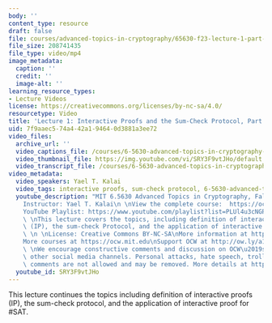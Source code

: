 ```yaml
---
body: ''
content_type: resource
draft: false
file: courses/advanced-topics-in-cryptography/65630-f23-lecture-1-part-2_360p_16_9.mp4
file_size: 208741435
file_type: video/mp4
image_metadata:
  caption: ''
  credit: ''
  image-alt: ''
learning_resource_types:
- Lecture Videos
license: https://creativecommons.org/licenses/by-nc-sa/4.0/
resourcetype: Video
title: 'Lecture 1: Interactive Proofs and the Sum-Check Protocol, Part 2'
uid: 7f9aaec5-74a4-42a1-9464-0d3881a3ee72
video_files:
  archive_url: ''
  video_captions_file: /courses/6-5630-advanced-topics-in-cryptography-fall-2023/18RE1bIQf2STSZldDhtdYh1-42SplBU8W_transcript.webvtt
  video_thumbnail_file: https://img.youtube.com/vi/SRY3F9vtJHo/default.jpg
  video_transcript_file: /courses/6-5630-advanced-topics-in-cryptography-fall-2023/18RE1bIQf2STSZldDhtdYh1-42SplBU8W_transcript.pdf
video_metadata:
  video_speakers: Yael T. Kalai
  video_tags: interactive proofs, sum-check protocol, 6-5630-advanced-topics-in-cryptography-fall-2023
  youtube_description: "MIT 6.5630 Advanced Topics in Cryptography, Fall 2023\n\n\
    Instructor: Yael T. Kalai\n \nView the complete course:  https://ocw.mit.edu/courses/6-5630-advanced-topics-in-cryptography-fall-2023/\n\
    YouTube Playlist: https://www.youtube.com/playlist?list=PLUl4u3cNGP61EZllk7zwgvPbI4kbnKhWz\n\
    \ \nThis lecture covers the topics, including definition of interactive proofs\
    \ (IP), the sum-check Protocol, and the application of interactive proof for #SAT.\
    \ \n \nLicense: Creative Commons BY-NC-SA\nMore information at https://ocw.mit.edu/terms\n\
    More courses at https://ocw.mit.edu\nSupport OCW at http://ow.ly/a1If50zVRlQ\n\
    \ \nWe encourage constructive comments and discussion on OCW\u2019s YouTube and\
    \ other social media channels. Personal attacks, hate speech, trolling, and inappropriate\
    \ comments are not allowed and may be removed. More details at https://ocw.mit.edu/comments."
  youtube_id: SRY3F9vtJHo
---
```

This lecture continues the topics including definition of interactive proofs (IP), the sum-check protocol, and the application of interactive proof for #SAT.